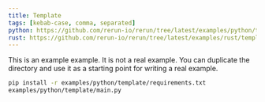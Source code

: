 ```yaml
---
title: Template
tags: [kebab-case, comma, separated]
python: https://github.com/rerun-io/rerun/tree/latest/examples/python/template/main.py
rust: https://github.com/rerun-io/rerun/tree/latest/examples/rust/template/src/main.rs
---
```


<!--
1. Run the example
2. Resize the viewer to something above 1024x1024
3. Take a screenshot via the command palette
4. `just upload --name <example_screenshot_name>`
5. Paste the resulting HTML snippet in place of this comment
-->

This is an example example. It is not a real example. You can duplicate the directory and use it as a starting point for writing a real example.

```bash
pip install -r examples/python/template/requirements.txt
examples/python/template/main.py
```
